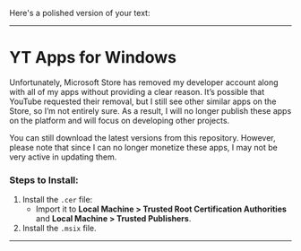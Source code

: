 Here's a polished version of your text:

---

# YT Apps for Windows

Unfortunately, Microsoft Store has removed my developer account along with all of my apps without providing a clear reason. It’s possible that YouTube requested their removal, but I still see other similar apps on the Store, so I’m not entirely sure. As a result, I will no longer publish these apps on the platform and will focus on developing other projects. 

You can still download the latest versions from this repository. However, please note that since I can no longer monetize these apps, I may not be very active in updating them.

### Steps to Install:
1. Install the `.cer` file:
   - Import it to **Local Machine > Trusted Root Certification Authorities** and **Local Machine > Trusted Publishers**.
2. Install the `.msix` file.

---
